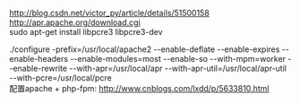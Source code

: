 
http://blog.csdn.net/victor_py/article/details/51500158 <br/>
http://apr.apache.org/download.cgi<br/>
sudo apt-get install libpcre3 libpcre3-dev  <br/>

./configure -prefix=/usr/local/apache2 --enable-deflate --enable-expires --enable-headers --enable-modules=most --enable-so --with-mpm=worker --enable-rewrite --with-apr=/usr/local/apr --with-apr-util=/usr/local/apr-util --with-pcre=/usr/local/pcre
<br/>
配置apache + php-fpm: http://www.cnblogs.com/lxdd/p/5633810.html<br/>
